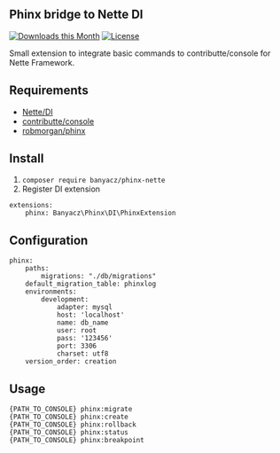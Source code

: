 Phinx bridge to Nette DI
--
[![Downloads this Month](https://img.shields.io/packagist/dm/banyacz/phinx-nette-bridge.svg)](https://packagist.org/packages/banyacz/phinx-nette-bridge)
[![License](https://img.shields.io/badge/license-New%20BSD-blue.svg)](https://github.com/banyacz/phinx-nette-bridge/blob/master/license.md)


Small extension to integrate basic commands to contributte/console for Nette Framework.


Requirements
---

- [Nette/DI](https://github.com/nette/di)
- [contributte/console](https://github.com/contributte/console)
- [robmorgan/phinx](https://github.com/cakephp/phinx)



Install
---
1) ``composer require banyacz/phinx-nette``
2) Register DI extension 
``` 
extensions:
    phinx: Banyacz\Phinx\DI\PhinxExtension
```



Configuration
---

```
phinx:
    paths:
        migrations: "./db/migrations"
    default_migration_table: phinxlog
    environments:
        development:
            adapter: mysql
            host: 'localhost'
            name: db_name
            user: root
            pass: '123456'
            port: 3306
            charset: utf8
    version_order: creation
```


Usage
---
```
{PATH_TO_CONSOLE} phinx:migrate 
{PATH_TO_CONSOLE} phinx:create 
{PATH_TO_CONSOLE} phinx:rollback 
{PATH_TO_CONSOLE} phinx:status
{PATH_TO_CONSOLE} phinx:breakpoint  
```
